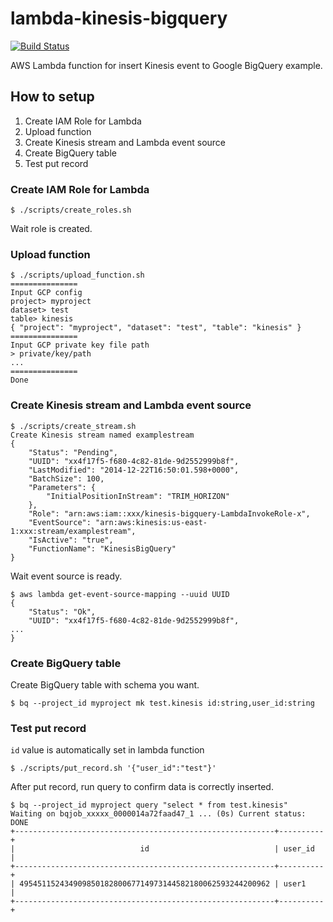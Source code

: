 # lambda-kinesis-bigquery

[![Build Status](https://travis-ci.org/hakobera/lambda-kinesis-bigquery.svg)](https://travis-ci.org/hakobera/lambda-kinesis-bigquery)

AWS Lambda function for insert Kinesis event to Google BigQuery example.

## How to setup

1. Create IAM Role for Lambda
2. Upload function
3. Create Kinesis stream and Lambda event source
4. Create BigQuery table
5. Test put record

### Create IAM Role for Lambda

```
$ ./scripts/create_roles.sh
```

Wait role is created.

### Upload function

```
$ ./scripts/upload_function.sh
===============
Input GCP config
project> myproject
dataset> test
table> kinesis
{ "project": "myproject", "dataset": "test", "table": "kinesis" }
===============
Input GCP private key file path
> private/key/path
...
===============
Done
```

### Create Kinesis stream and Lambda event source

```
$ ./scripts/create_stream.sh
Create Kinesis stream named examplestream
{
    "Status": "Pending",
    "UUID": "xx4f17f5-f680-4c82-81de-9d2552999b8f",
    "LastModified": "2014-12-22T16:50:01.598+0000",
    "BatchSize": 100,
    "Parameters": {
        "InitialPositionInStream": "TRIM_HORIZON"
    },
    "Role": "arn:aws:iam::xxx/kinesis-bigquery-LambdaInvokeRole-x",
    "EventSource": "arn:aws:kinesis:us-east-1:xxx:stream/examplestream",
    "IsActive": "true",
    "FunctionName": "KinesisBigQuery"
}
```

Wait event source is ready.

```
$ aws lambda get-event-source-mapping --uuid UUID
{
    "Status": "Ok",
    "UUID": "xx4f17f5-f680-4c82-81de-9d2552999b8f",
...
}

```

### Create BigQuery table

Create BigQuery table with schema you want.

```
$ bq --project_id myproject mk test.kinesis id:string,user_id:string
```

### Test put record

`id` value is automatically set in lambda function

```
$ ./scripts/put_record.sh '{"user_id":"test"}'
```

After put record, run query to confirm data is correctly inserted.

```
$ bq --project_id myproject query "select * from test.kinesis"
Waiting on bqjob_xxxxx_0000014a72faad47_1 ... (0s) Current status: DONE
+----------------------------------------------------------+----------+
|                            id                            | user_id  |
+----------------------------------------------------------+----------+
| 49545115243490985018280067714973144582180062593244200962 | user1    |
+----------------------------------------------------------+----------+
```
